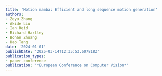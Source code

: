 ```yaml
---
title: 'Motion mamba: Efficient and long sequence motion generation'
authors:
- Zeyu Zhang
- Akide Liu
- Ian Reid
- Richard Hartley
- Bohan Zhuang
- Hao Tang
date: '2024-01-01'
publishDate: '2025-03-14T12:35:53.607818Z'
publication_types:
- paper-conference
publication: '*European Conference on Computer Vision*'
---
```

